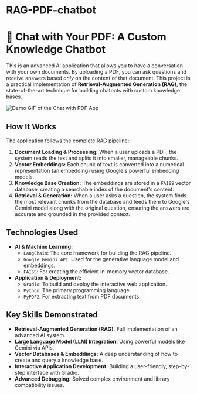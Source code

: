 # RAG-PDF-chatbot
# 💬 Chat with Your PDF: A Custom Knowledge Chatbot

This is an advanced AI application that allows you to have a conversation with your own documents. By uploading a PDF, you can ask questions and receive answers based *only* on the content of that document. This project is a practical implementation of **Retrieval-Augmented Generation (RAG)**, the state-of-the-art technique for building chatbots with custom knowledge bases.

![Demo GIF of the Chat with PDF App](link_to_your_gif.gif)

## How It Works

The application follows the complete RAG pipeline:
1.  **Document Loading & Processing:** When a user uploads a PDF, the system reads the text and splits it into smaller, manageable chunks.
2.  **Vector Embeddings:** Each chunk of text is converted into a numerical representation (an embedding) using Google's powerful embedding models.
3.  **Knowledge Base Creation:** The embeddings are stored in a `FAISS` vector database, creating a searchable index of the document's content.
4.  **Retrieval & Generation:** When a user asks a question, the system finds the most relevant chunks from the database and feeds them to Google's Gemini model along with the original question, ensuring the answers are accurate and grounded in the provided context.

## Technologies Used

-   **AI & Machine Learning:**
    -   `LangChain`: The core framework for building the RAG pipeline.
    -   `Google Gemini API`: Used for the generative language model and embeddings.
    -   `FAISS`: For creating the efficient in-memory vector database.
-   **Application & Deployment:**
    -   `Gradio`: To build and deploy the interactive web application.
    -   `Python`: The primary programming language.
    -   `PyPDF2`: For extracting text from PDF documents.

## Key Skills Demonstrated

-   **Retrieval-Augmented Generation (RAG):** Full implementation of an advanced AI system.
-   **Large Language Model (LLM) Integration:** Using powerful models like Gemini via APIs.
-   **Vector Databases & Embeddings:** A deep understanding of how to create and query a knowledge base.
-   **Interactive Application Development:** Building a user-friendly, step-by-step interface with Gradio.
-   **Advanced Debugging:** Solved complex environment and library compatibility issues.
